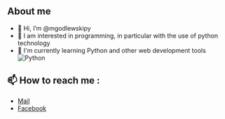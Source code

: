 ## About me
- 👋 Hi, I’m @mgodlewskipy
- 👀 I am interested in programming, in particular with the use of python technology
- 🌱 I'm currently learning Python and other web development tools
![Python](https://upload.wikimedia.org/wikipedia/commons/thumb/c/c3/Python-logo-notext.svg/800px-Python-logo-notext.svg.png)
## 📫 How to reach me :
- [Mail](mailto:matgodlewski.py@gmail.com)
- [Facebook](https://www.facebook.com/mateusz.godlewski.77/)
